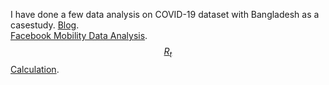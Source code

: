 <script type="text/javascript" async
  src="https://cdnjs.cloudflare.com/ajax/libs/mathjax/2.7.5/MathJax.js?config=TeX-MML-AM_CHTML">
</script>
I have done a few data analysis on COVID-19 dataset with Bangladesh as a casestudy.
[Blog](https://sohojai.github.io/covid19/).  
[Facebook Mobility Data Analysis](https://colab.research.google.com/github/sohojai/covid19/blob/master/_notebooks/Fb-Mobility-Data-Analysis.ipynb).  
[$$R_{t}$$ Calculation](https://colab.research.google.com/github/sohojai/covid19/blob/master/_notebooks/Bangladesh_Covid19_Rt.ipynb).  
